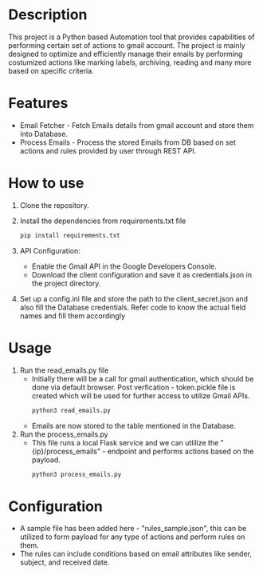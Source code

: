 
# Description  
  
This project is a Python based Automation tool that provides capabilities of performing certain set of actions to gmail account. The project is mainly designed to optimize and efficiently manage their emails by performing costumized actions like marking labels, archiving, reading and many more based on specific criteria.  
  
# Features  
  
- Email Fetcher - Fetch Emails details from gmail account and store them into Database.  
- Process Emails - Process the stored Emails from DB based on set actions and rules provided by user through REST API.  
  
# How to use  
  
1) Clone the repository.  
2) Install the dependencies from requirements.txt file
    ```bash
    pip install requirements.txt
    ``` 
4) API Configuration:   
   - Enable the Gmail API in the Google Developers Console.  
   - Download the client configuration and save it as credentials.json in the project directory.  
  
5) Set up a config.ini file and store the path to the client_secret.json and also fill the Database credentials. Refer code to know the actual field names and fill them accordingly  
  
  
# Usage
  
1) Run the read_emails.py file  
   - Initially there will be a call for gmail authentication, which should be done via default browser. Post verfication - token.pickle file is created which will be used for further access to utilize Gmail APIs.  
     ```bash
     python3 read_emails.py
     ```
   - Emails are now stored to the table mentioned in the Database.  
2) Run the process_emails.py    
   - This file runs a local Flask service and we can utlilize the "{ip}/process_emails" - endpoint and performs actions based on the payload.    
     ```bash
     python3 process_emails.py
     ```
  
# Configuration  
  
- A sample file has been added here - "rules_sample.json", this can be utilized to form payload for any type of actions and perform rules on them.  
- The rules can include conditions based on email attributes like sender, subject, and received date.
